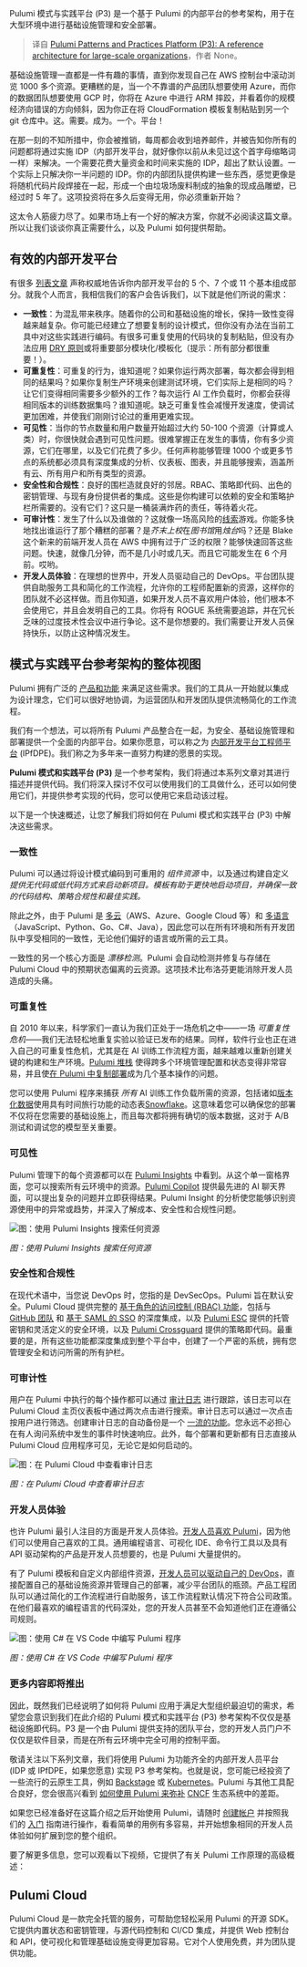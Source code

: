 
<!--
title: Pulumi 模式与实践平台 (P3)：面向大型组织的参考架构
cover: https://www.pulumi.com/blog/pulumi-patterns-and-practices/meta.png
-->

Pulumi 模式与实践平台 (P3) 是一个基于 Pulumi 的内部平台的参考架构，用于在大型环境中进行基础设施管理和安全部署。

> 译自 [Pulumi Patterns and Practices Platform (P3): A reference architecture for large-scale organizations](https://www.pulumi.com/blog/pulumi-patterns-and-practices/)，作者 None。

基础设施管理一直都是一件有趣的事情，直到你发现自己在 AWS 控制台中滚动浏览 1000 多个资源。更糟糕的是，当一个不靠谱的产品团队想要使用 Azure，而你的数据团队想要使用 GCP 时，你将在 Azure 中进行 ARM 摔跤，并看着你的规模经济向错误的方向倾斜，因为你正在将 CloudFormation 模板复制粘贴到另一个 git 仓库中。这。需要。成为。一个。平台！

在那一刻的不知所措中，你会被推销，每周都会收到培养邮件，并被告知你所有的问题都将通过实施 IDP（内部开发平台，就好像你以前从未见过这个首字母缩略词一样）来解决。一个需要花费大量资金和时间来实施的 IDP，超出了默认设置。一个实际上只解决你一半问题的 IDP。你的内部团队提供构建一些东西，感觉更像是将随机代码片段焊接在一起，形成一个由垃圾场废料制成的抽象的现成品雕塑，已经过时 5 年了。这项投资将在多久后变得无用，你必须重新开始？

这太令人筋疲力尽了。如果市场上有一个好的解决方案，你就不必阅读这篇文章。所以让我们谈谈你真正需要什么，以及 Pulumi 如何提供帮助。

## 有效的内部开发平台

有很多 [列表文章](https://en.wikipedia.org/wiki/Listicle) 声称权威地告诉你内部开发平台的 5 个、7 个或 11 个基本组成部分。就我个人而言，我相信我们的客户会告诉我们，以下就是他们所说的需求：

- **一致性**：为混乱带来秩序。随着你的公司和基础设施的增长，保持一致性变得越来越复杂。你可能已经建立了想要复制的设计模式，但你没有办法在当前工具中对这些实践进行编码。有很多可重复使用的代码块的复制粘贴，但没有办法应用 [DRY 原则](https://www.youtube.com/watch?v=5xw04T20lto&t=7s)或将重要部分模块化/模板化（提示：所有部分都很重要！）。
- **可重复性**：可重复的行为，谁知道呢？如果你运行两次部署，每次都会得到相同的结果吗？如果你复制生产环境来创建测试环境，它们实际上是相同的吗？让它们变得相同需要多少额外的工作？每次运行 AI 工作负载时，你都会获得相同版本的训练数据集吗？谁知道呢。缺乏可重复性会减慢开发速度，使调试更加困难，并使我们刚刚讨论过的重用更难实现。
- **可见性**：当你的节点数量和用户数量开始超过大约 50-100 个资源（计算或人类）时，你很快就会遇到可见性问题。很难掌握正在发生的事情，你有多少资源，它们在哪里，以及它们花费了多少。任何声称能够管理 1000 个或更多节点的系统都必须具有深度集成的分析、仪表板、图表，并且能够搜索，涵盖所有云、所有用户和所有类型的资源。
- **安全性和合规性**：良好的围栏造就良好的邻居。RBAC、策略即代码、出色的密钥管理、与现有身份提供者的集成。这些是你构建可以依赖的安全和策略护栏所需要的。没有它们？这只是一桶装满炸药的责任，等待着火花。
- **可审计性**：发生了什么以及谁做的？这就像一场高风险的[线索](https://en.wikipedia.org/wiki/Cluedo)游戏。你能多快地找出谁运行了那个糟糕的部署？是*芥末上校*在*图书馆*用*烛台*吗？还是 Blake 这个新来的前端开发人员在 AWS 中拥有过于广泛的权限？能够快速回答这些问题。快速，就像几分钟，而不是几小时或几天。而且它可能发生在 6 个月前。哎哟。
- **开发人员体验**：在理想的世界中，开发人员驱动自己的 DevOps。平台团队提供自助服务工具和简化的工作流程，允许你的工程师配置新的资源，这样你的团队就不必这样做。而且你知道，如果开发人员不喜欢用户体验，他们根本不会使用它，并且会发明自己的工具。你将有 ROGUE 系统需要追踪，并在冗长乏味的过度技术性会议中进行争论。这不是你想要的。我们需要让开发人员保持快乐，以防止这种情况发生。

## 模式与实践平台参考架构的整体视图

Pulumi 拥有广泛的 [产品和功能](https://www.pulumi.com/product/) 来满足这些需求。我们的工具从一开始就以集成为设计理念，它们可以很好地协调，为运营团队和开发团队提供流畅简化的工作流程。

我们有一个想法，可以将所有 Pulumi 产品整合在一起，为安全、基础设施管理和部署提供一个全面的内部平台。如果你愿意，可以称之为 [内部开发平台工程师平台](https://www.pulumi.com/what-is/what-is-platform-engineering/) (IPfDPE)。我们称之为多年来一直努力构建的愿景的实现。

**Pulumi 模式和实践平台 (P3)** 是一个参考架构，我们将通过本系列文章对其进行描述并提供代码。我们将深入探讨不仅可以使用我们的工具做什么，还可以如何使用它们，并提供参考实现的代码，您可以使用它来启动该过程。

以下是一个快速概述，让您了解我们将如何在 Pulumi 模式和实践平台 (P3) 中解决这些需求。

### 一致性

Pulumi 可以通过将设计模式编码到可重用的 *组件资源* 中，以及通过构建自定义*提供无代码或低代码方式来启动新项目。模板有助于更快地启动项目，并确保一致的代码结构、策略合规性和最佳实践。*

除此之外，由于 Pulumi 是 [多云](https://www.pulumi.com/blog/deploy-to-multiple-regions/)（AWS、Azure、Google Cloud 等）和 [多语言](https://www.pulumi.com/blog/pulumiup-pulumi-packages-multi-language-components/)（JavaScript、Python、Go、C#、Java），因此您可以在所有环境和所有开发团队中享受相同的一致性，无论他们偏好的语言或所需的云工具。

一致性的另一个核心方面是 *漂移检测*。Pulumi 会自动检测并修复与存储在 Pulumi Cloud 中的预期状态偏离的云资源。这项技术比布洛芬更能消除开发人员造成的头痛。

### 可重复性

自 2010 年以来，科学家们一直认为我们正处于一场危机之中——一场 *可重复性危机*——我们无法轻松地重复实验以验证已发布的结果。同样，软件行业也正在进入自己的可重复性危机，尤其是在 AI 训练工作流程方面，越来越难以重新创建关键的构建和生产环境。[Pulumi 堆栈](https://www.pulumi.com/learn/building-with-pulumi/understanding-stacks/) 使得跨多个环境管理配置和状态变得非常容易，并且使[在 Pulumi 中复制部署](https://www.pulumi.com/blog/simple-reproducible-kubernetes-deployments/)成为几个基本操作的问题。

您可以使用 Pulumi 程序来捕获 *所有* AI 训练工作负载所需的资源，包括诸如[版本化数据](https://www.pulumi.com/ai/answers/xig35anR7ibjAP5MhHDyxC/time-travel-queries-on-snowflake-dynamic-tables)使用具有时间旅行功能的动态表[Snowflake](https://www.pulumi.com/case-studies/snowflake/)。这意味着您可以确保您的部署不仅将在您需要的基础设施上，而且每次都将拥有确切的版本数据，这对于 A/B 测试和调试您的模型至关重要。

### 可见性
Pulumi 管理下的每个资源都可以在 [Pulumi Insights](https://www.pulumi.com/product/pulumi-insights/) 中看到。从这个单一窗格界面，您可以搜索所有云环境中的资源。[Pulumi Copilot](https://www.pulumi.com/product/copilot/) 提供最先进的 AI 聊天界面，可以提出复杂的问题并立即获得结果。Pulumi Insight 的分析使您能够识别资源使用中的异常或趋势，并深入了解成本、安全性和合规性问题。

![图：使用 Pulumi Insights 搜索任何资源](https://www.pulumi.com/uploads/pulumi-insights-search.gif)

*图：使用 Pulumi Insights 搜索任何资源*

### 安全性和合规性

在现代术语中，当您说 DevOps 时，您指的是 DevSecOps。Pulumi 旨在默认安全。Pulumi Cloud 提供完整的 [基于角色的访问控制 (RBAC) 功能](https://www.pulumi.com/docs/pulumi-cloud/access-management/teams/)，包括与 [GitHub 团队](https://www.pulumi.com/docs/pulumi-cloud/access-management/teams/#github-based-teams) 和 [基于 SAML 的 SSO](https://www.pulumi.com/docs/pulumi-cloud/access-management/saml/) 的深度集成，以及 [Pulumi ESC](https://www.pulumi.com/product/esc/) 提供的托管密钥和灵活定义的安全环境，以及 [Pulumi Crossguard](https://www.pulumi.com/crossguard/) 提供的策略即代码。最重要的是，所有这些功能都深度集成到整个平台中，创建了一个严密的系统，拥有您管理安全和访问所需的所有护栏。

### 可审计性

用户在 Pulumi 中执行的每个操作都可以通过 [审计日志](https://www.pulumi.com/docs/pulumi-cloud/audit-logs/) 进行跟踪，该日志可以在 Pulumi Cloud 主页仪表板中通过两次点击进行搜索。审计日志可以通过一次点击按用户进行筛选。创建审计日志的自动备份是一个 [一流的功能](https://www.pulumi.com/docs/pulumi-cloud/audit-logs/#automated-export)。您永远不必担心在有人询问系统中发生的事件时快速响应。此外，每个部署和更新都有日志直接从 Pulumi Cloud 应用程序可见，无论它是如何启动的。

![图：在 Pulumi Cloud 中查看审计日志](https://www.pulumi.com/images/docs/guides/self-hosted/auditlogs.png)

*图：在 Pulumi Cloud 中查看审计日志*

### 开发人员体验

也许 Pulumi 最引人注目的方面是开发人员体验。[开发人员喜欢 Pulumi](https://www.pulumi.com/testimonials/)，因为他们可以使用自己喜欢的工具。通用编程语言、可视化 IDE、命令行工具以及具有 API 驱动架构的产品是开发人员想要的，也是 Pulumi 大量提供的。

有了 Pulumi 模板和自定义内部组件资源，[开发人员可以驱动自己的 DevOps](https://www.pulumi.com/blog/software-developer-experience-devex-devx-devops-culture/#how-does-devex-intersect-with-devops)，直接配置自己的基础设施资源并管理自己的部署，减少平台团队的瓶颈。产品工程团队可以通过简化的工作流程进行自助服务，该工作流程默认情况下符合公司政策。在他们最喜欢的编程语言的代码深处，您的开发人员甚至不会知道他们正在遵循公司规则。

![图：使用 C# 在 VS Code 中编写 Pulumi 程序](https://www.pulumi.com/blog/pulumi-patterns-and-practices/pulumi-ide.png)

*图：使用 C# 在 VS Code 中编写 Pulumi 程序*

### 更多内容即将推出

因此，既然我们已经说明了如何将 Pulumi 应用于满足大型组织最迫切的需求，希望您会意识到我们在此介绍的 Pulumi 模式和实践平台 (P3) 参考架构不仅仅是基础设施即代码。P3 是一个由 Pulumi 提供支持的团队平台，您的开发人员门户不仅仅是软件目录，而是在所有云环境中完全可用的控制平面。

敬请关注以下系列文章，我们将使用 Pulumi 为功能齐全的内部开发人员平台 (IDP 或 IPfDPE，如果您愿意) 实现 P3 参考架构。也就是说，您可能已经投资了一些流行的云原生工具，例如 [Backstage](https://www.pulumi.com/blog/pulumi-in-a-cloud-native-world/#the-kebap-stack-reference-architecture) 或 [Kubernetes](https://www.pulumi.com/blog/kubernetes-4-0-even-more-kubernetes-native/)。Pulumi 与其他工具配合良好，您会很高兴看到 [如何使用 Pulumi 来弥补](https://www.pulumi.com/blog/pulumi-in-a-cloud-native-world) [CNCF](https://www.cncf.io/) 生态系统中的差距。

如果您已经准备好在这篇介绍之后开始使用 Pulumi，请随时 [创建帐户](https://www.pulumi.com/signup/) 并按照我们的 [入门](https://www.pulumi.com/docs/get-started/) 指南进行操作，看看简单的用例有多容易，并开始想象相同的开发人员体验如何扩展到您的整个组织。

要了解更多信息，您可以观看以下视频，它提供了有关 Pulumi 工作原理的高级概述：

## Pulumi Cloud
Pulumi Cloud 是一款完全托管的服务，可帮助您轻松采用 Pulumi 的开源 SDK。它提供内置状态和密钥管理，与源代码控制和 CI/CD 集成，并提供 Web 控制台和 API，使可视化和管理基础设施变得更加容易。它对个人使用免费，并为团队提供功能。